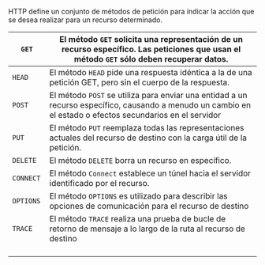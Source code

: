 HTTP define un conjunto de métodos 
de petición para indicar la acción que se desea realizar para un recurso determinado. 


| ```GET```      | El método ```GET``` solicita una representación de un recurso específico. Las peticiones que usan el método ```GET``` sólo deben recuperar datos.              |
| -------------- | -------------------------------------------------------------------------------------------------------------------------------------------------------------- |
| ```HEAD```     | El método ```HEAD``` pide una respuesta idéntica a la de una petición GET, pero sin el cuerpo de la respuesta.                                                 |
| ```POST```     | El método ```POST``` se utiliza para enviar una entidad a un recurso específico, causando a menudo un cambio en el estado o efectos secundarios en el servidor |
| ```PUT```      | El método ```PUT``` reemplaza todas las representaciones actuales del recurso de destino con la carga útil de la petición.                                     |
| ```DELETE```   | El método ```DELETE``` borra un recurso en específico.                                                                                                         |
| ```CONNECT```  | El método ```Connect``` establece un túnel hacia el servidor identificado por el recurso.                                                                      |
| ```OPTIONS ``` | El método ```OPTIONS``` es utilizado para describir las opciones de comunicación para el recurso de destino                                                    |
| ```TRACE```    | El método ```TRACE``` realiza una prueba de bucle de retorno de mensaje a lo largo de la ruta al recurso de destino                                            |
| ``` ```        | ``` ```                                                                                                                                                        |
